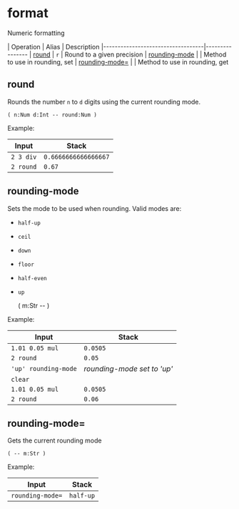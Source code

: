 # format

Numeric formatting

<!-- index -->

| Operation                         | Alias | Description
|-----------------------------------|----------------
| [round](#round)                   | `r`   | Round to a given precision
| [rounding-mode](#rounding-mode)   |       | Method to use in rounding, set
| [rounding-mode=](#rounding-mode=) |       | Method to use in rounding, get

## round

Rounds the number `n` to `d` digits using the current rounding mode.

    ( n:Num d:Int -- round:Num )

Example:

<!-- test: round -->

| Input               | Stack
|---------------------|---------------------|
| `2 3 div`           | `0.6666666666666667`
| `2 round`           | `0.67`


## rounding-mode

Sets the mode to be used when rounding. Valid modes are:

- `half-up`
- `ceil`
- `down`
- `floor`
- `half-even`
- `up`

    ( m:Str -- )

Example:

<!-- test: rounding-mode -->

| Input                | Stack
|----------------------|---------------------
| `1.01 0.05 mul`      | `0.0505`
| `2 round`            | `0.05`
| `'up' rounding-mode` | *rounding-mode set to 'up'*
| `clear`              |
| `1.01 0.05 mul`      | `0.0505`
| `2 round`            | `0.06`


## rounding-mode=

Gets the current rounding mode

    ( -- m:Str )

Example:

<!-- test rounding-mode= -->

| Input                | Stack
|----------------------|---------------------
| `rounding-mode=`     | `half-up`
